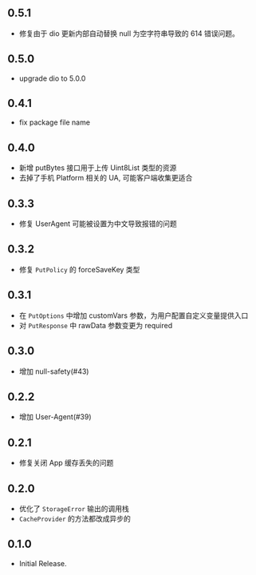 ## 0.5.1

- 修复由于 dio 更新内部自动替换 null 为空字符串导致的 614 错误问题。

## 0.5.0

- upgrade dio to 5.0.0

## 0.4.1

- fix package file name

## 0.4.0

- 新增 putBytes 接口用于上传 Uint8List 类型的资源
- 去掉了手机 Platform 相关的 UA, 可能客户端收集更适合

## 0.3.3

- 修复 UserAgent 可能被设置为中文导致报错的问题

## 0.3.2

- 修复 `PutPolicy` 的 forceSaveKey 类型

## 0.3.1

- 在 `PutOptions` 中增加 customVars 参数，为用户配置自定义变量提供入口
- 对 `PutResponse` 中 rawData 参数变更为 required

## 0.3.0

- 增加 null-safety(#43)

## 0.2.2

- 增加 User-Agent(#39)

## 0.2.1

- 修复关闭 App 缓存丢失的问题

## 0.2.0

- 优化了 `StorageError` 输出的调用栈
- `CacheProvider` 的方法都改成异步的

## 0.1.0

- Initial Release.
